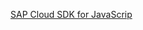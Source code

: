 <a href="https://sap.github.io/cloud-sdk/docs/js/api-reference-js-ts">SAP Cloud SDK for JavaScrip</a>
